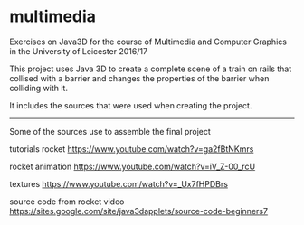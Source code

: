 # multimedia

Exercises on Java3D for the course of Multimedia and Computer Graphics in the University of Leicester 2016/17

This project uses Java 3D to create a complete scene of a train on rails that collised with a barrier and changes the properties of the barrier when colliding with it.

It includes the sources that were used when creating the project.

---

Some of the sources use to assemble the final project

tutorials
rocket
https://www.youtube.com/watch?v=ga2fBtNKmrs

rocket animation
https://www.youtube.com/watch?v=iV_Z-00_rcU

textures
https://www.youtube.com/watch?v=_Ux7fHPDBrs

source code from rocket video
https://sites.google.com/site/java3dapplets/source-code-beginners7
